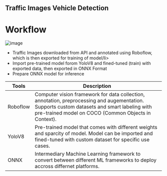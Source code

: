 ## Traffic Images Vehicle Detection 

# Workflow 
![image](https://github.com/tshjustin/vehicle-image-recognition/assets/122602657/4abbeac3-b411-440e-b571-b0de2bf15f7c)

<ul>
<li>Traffic Images downloaded from API and annotated using Roboflow, which is then exported for training of model/li>
<li>Import pre-trained model forom YoloV8 and fined-tuned (train) with exported data, then exported in ONNX Format</li>
<li>Prepare ONNX model for inference </li>
</ul>

| Tools      | Description |
| ----------- | ----------- |
| Roboflow      | Computer vision framework for data collection, annotation, preprocessing and augementation. Supports custom datasets and smart labeling with pre-trained model on COCO (Common Objects in Context).       |
| YoloV8   | Pre-trained model that comes with different weights and sparcity of model. Model can be imported and fined-tuned with custom dataset for specific use cases.        |
| ONNX   | Intermediary Machine Learning framework to convert between different ML frameworks to deploy accross differnet platforms.        |
